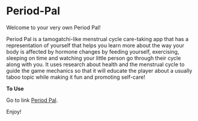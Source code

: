 # Period-Pal

Welcome to your very own Period Pal!

Period Pal is a tamogatchi-like menstrual cycle care-taking app that has a representation of yourself that helps you learn more about the way your body is affected by hormone changes by feeding yourself, exercising, sleeping on time and watching your little person go through their cycle along with you. It uses research about health and the menstrual cycle to guide the game mechanics so that it will educate the player about a usually taboo topic while making it fun and promoting self-care!

**To Use**

Go to link [Period Pal](www.playperiodpal.tech).

Enjoy!
